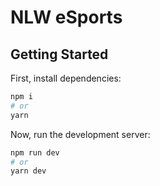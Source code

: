 # NLW eSports

## Getting Started

First, install dependencies:

```bash
npm i
# or
yarn
```

Now, run the development server:

```bash
npm run dev
# or
yarn dev
```
